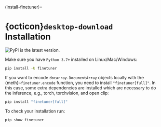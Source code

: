 (install-finetuner)=
# {octicon}`desktop-download` Installation

![PyPI](https://img.shields.io/pypi/v/finetuner?color=%23ffffff&label=%20) is the latest version.

Make sure you have `Python 3.7+` installed on Linux/Mac/Windows:

```bash
pip install -U finetuner
```

If you want to encode `docarray.DocumentArray` objects locally with the {meth}`~finetuner.encode` function, you need to install `"finetuner[full]"`.
In this case, some extra dependencies are installed which are necessary to do the inference, e.g., torch, torchvision, and open clip:

```bash
pip install "finetuner[full]"
```

To check your installation run:
```bash
pip show finetuner
```